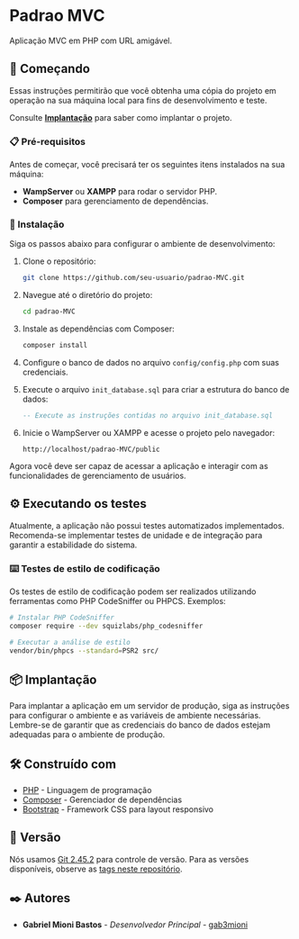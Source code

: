 # Padrao MVC

Aplicação MVC em PHP com URL amigável.



## 🚀 Começando

Essas instruções permitirão que você obtenha uma cópia do projeto em operação na sua máquina local para fins de desenvolvimento e teste.

Consulte **[Implantação](#-implantação)** para saber como implantar o projeto.

### 📋 Pré-requisitos

Antes de começar, você precisará ter os seguintes itens instalados na sua máquina:

- **WampServer** ou **XAMPP** para rodar o servidor PHP.
- **Composer** para gerenciamento de dependências.

### 🔧 Instalação

Siga os passos abaixo para configurar o ambiente de desenvolvimento:

1. Clone o repositório:
   ```bash
   git clone https://github.com/seu-usuario/padrao-MVC.git
   ```

2. Navegue até o diretório do projeto:
   ```bash
   cd padrao-MVC
   ```

3. Instale as dependências com Composer:
   ```bash
   composer install
   ```

4. Configure o banco de dados no arquivo `config/config.php` com suas credenciais.

5. Execute o arquivo `init_database.sql` para criar a estrutura do banco de dados:
   ```sql
   -- Execute as instruções contidas no arquivo init_database.sql
   ```

6. Inicie o WampServer ou XAMPP e acesse o projeto pelo navegador:
   ```
   http://localhost/padrao-MVC/public
   ```

Agora você deve ser capaz de acessar a aplicação e interagir com as funcionalidades de gerenciamento de usuários.

## ⚙️ Executando os testes

Atualmente, a aplicação não possui testes automatizados implementados. Recomenda-se implementar testes de unidade e de integração para garantir a estabilidade do sistema.

### ⌨️ Testes de estilo de codificação

Os testes de estilo de codificação podem ser realizados utilizando ferramentas como PHP CodeSniffer ou PHPCS. Exemplos:

```bash
# Instalar PHP CodeSniffer
composer require --dev squizlabs/php_codesniffer

# Executar a análise de estilo
vendor/bin/phpcs --standard=PSR2 src/
```

## 📦 Implantação

Para implantar a aplicação em um servidor de produção, siga as instruções para configurar o ambiente e as variáveis de ambiente necessárias. Lembre-se de garantir que as credenciais do banco de dados estejam adequadas para o ambiente de produção.

## 🛠️ Construído com

* [PHP](https://www.php.net/) - Linguagem de programação
* [Composer](https://getcomposer.org/) - Gerenciador de dependências
* [Bootstrap](https://getbootstrap.com/) - Framework CSS para layout responsivo

## 📌 Versão

Nós usamos [Git 2.45.2](https://git-scm.com/) para controle de versão. Para as versões disponíveis, observe as [tags neste repositório](https://github.com/gab3mioni/padrao-MVC/tags).

## ✒️ Autores

* **Gabriel Mioni Bastos** - *Desenvolvedor Principal* - [gab3mioni](https://github.com/gab3mioni)
